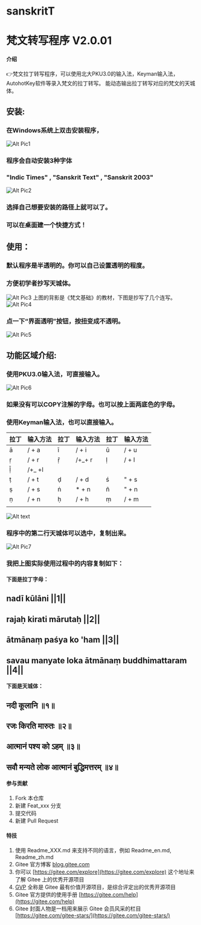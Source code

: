 # sanskritT
# 梵文转写程序 V2.0.01
#### 介绍
👉梵文拉丁转写程序，可以使用北大PKU3.0的输入法，Keyman输入法，AutohotKey软件等录入梵文的拉丁转写。
能动态输出拉丁转写对应的梵文的天城体。

## 安装:
### 在Windows系统上双击安装程序，
![Alt Pic1](sf02-1.jpg)
### 程序会自动安装3种字体
### "Indic Times" , "Sanskrit Text" , "Sanskrit 2003"
![Alt Pic2](sf02-2.jpg)
### 选择自己想要安装的路径上就可以了。
### 可以在桌面建一个快捷方式！

## 使用：

### 默认程序是半透明的。你可以自己设置透明的程度。
### 方便初学者抄写天城体。
![Alt Pic3](sf02-3.jpg)
上图的背影是《梵文基础》的教材，下图是抄写了几个连写。
![Alt Pic4](sf02-4.jpg)
### 点一下“界面透明”按钮，按扭变成不透明。
![Alt Pic5](sf02-5.jpg)

## 功能区域介绍:
### 使用PKU3.0输入法，可直接输入。
![Alt Pic6](sf02-6.jpg)
### 如果没有可以COPY注解的字母。也可以按上面两底色的字母。

### 使用Keyman输入法，也可以直接输入。
|拉丁|输入方法|拉丁|输入方法|拉丁|输入方法|
|----|--------|----|--------|----|--------|
| ā  | / + a  | ī  | / + i  | ū  | / + u  |
| ṛ  | / + r  | ṝ  | /+_+ r | ḷ  | / + l  |
| ḹ  | /+_ +l |    |        |    |        |
| ṭ  | / + t  | ḍ  | / + d  | ś  | " + s  |
| ṣ  | / + s  | ṅ  | * + n  | ñ  | " + n  |
| ṇ  | / + n  | ḥ  | / + h  | ṃ  | / + m  |
|  |  |  |  |  |  |
![Alt text](sf02-6.jpg)
### 程序中的第二行天城体可以选中，复制出来。
![Alt Pic7](sf02-7.jpg)
### 我把上图实际使用过程中的内容复制如下：
#### 下面是拉丁字母：
## nadī kūlāni ||1|| 
## rajaḥ kirati mārutaḥ ||2|| 
## ātmānaṃ paśya ko 'ham ||3|| 
## savau manyate loka ātmānaṃ buddhimattaram ||4||
#### 下面是天城体：
## नदी कूलानि ॥१॥ 
## रजः किरति मारुतः ॥२॥ 
## आत्मानं पश्य को ऽहम् ॥३॥ 
## सवौ मन्यते लोक आत्मानं बुद्धिमत्तरम् ॥४॥

#### 参与贡献

1.  Fork 本仓库
2.  新建 Feat_xxx 分支
3.  提交代码
4.  新建 Pull Request

#### 特技

1.  使用 Readme\_XXX.md 来支持不同的语言，例如 Readme\_en.md, Readme\_zh.md
2.  Gitee 官方博客 [blog.gitee.com](https://blog.gitee.com)
3.  你可以 [https://gitee.com/explore](https://gitee.com/explore) 这个地址来了解 Gitee 上的优秀开源项目
4.  [GVP](https://gitee.com/gvp) 全称是 Gitee 最有价值开源项目，是综合评定出的优秀开源项目
5.  Gitee 官方提供的使用手册 [https://gitee.com/help](https://gitee.com/help)
6.  Gitee 封面人物是一档用来展示 Gitee 会员风采的栏目 [https://gitee.com/gitee-stars/](https://gitee.com/gitee-stars/)